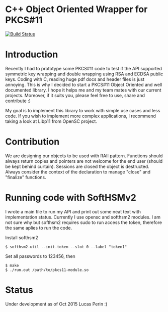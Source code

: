 C++ Object Oriented Wrapper for PKCS#11
=======

[![Build Status](https://travis-ci.org/lucasperin/object-pkcs11.svg?branch=master)](https://travis-ci.org/lucasperin/object-pkcs11)

# Introduction

Recently I had to prototype some PKCS#11 code to test if the API supported
symmetric key wrapping and double wrapping using RSA and ECDSA public keys.
Coding with C, reading huge pdf docs and header files is just annoying. This
is why I decided to start a PKCS#11 Object Oriented and well documented library.
I hope it helps me and my team mates with our current projects. Moreover, if
it suits you, please feel free to use, share and contribute :)

My goal is to implement this library to work with simple use cases and less code.
If you wish to implement more complex applications, I recommend taking a look at
Libp11 from OpenSC project.

# Contribution

We are designing our objects to be used with RAII pattern. Functions should always
return copies and pointers are not welcome for the end user (should be kept behind
curtain). Sessions are closed the object is destructed. Always consider the 
context of the declaration to manage "close" and "finalize" functions.


# Running code with SoftHSMv2

I wrote a main file to run my API and print out some neat text with implementation
status. Currently I use opensc and softhsm2 modules. I am not sure why but softhsm2
requires sudo to run access the token, therefore the same aplies to run the code.

Install softhsm2

	$ softhsm2-util --init-token --slot 0 --label "token1"

Set all passwords to 123456, then

	$ make
	$ ./run.out /path/to/pkcs11-module.so


# Status
Under development as of Oct 2015 
Lucas Perin :)
